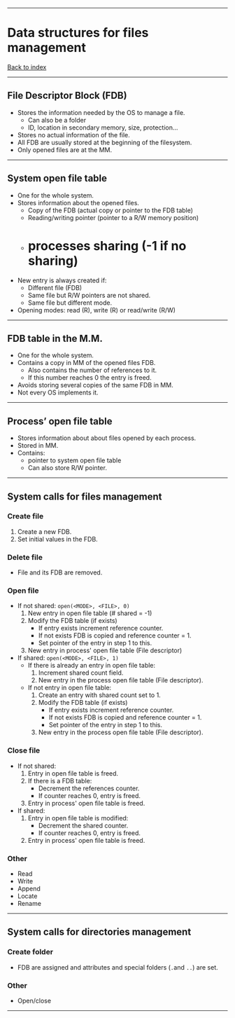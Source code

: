 
---
# Data structures for files management

[Back to index](../README.md)

---
## File Descriptor Block (FDB)

- Stores the information needed by the OS to manage a file.
	- Can also be a folder
	- ID, location in secondary memory, size, protection...
- Stores no actual information of the file.
- All FDB are usually stored at the beginning of the filesystem.
- Only opened files are at the MM.

---
## System open file table

- One for the whole system.
- Stores information about the opened files.
	- Copy of the FDB (actual copy or pointer to the FDB table)
	- Reading/writing pointer (pointer to a R/W memory position)
	-  # processes sharing (-1 if no sharing)
- New entry is always created if:
	- Different file (FDB)
	- Same file but R/W pointers are not shared.
	- Same file but different mode.
- Opening modes: read (R), write (R) or read/write (R/W)

---
## FDB table in the M.M.

- One for the whole system.
- Contains a copy in MM of the opened files FDB.
	- Also contains the number of references to it.
	- If this number reaches 0 the entry is freed.
- Avoids storing several copies of the same FDB in MM.
- Not every OS implements it.


---
## Process’ open file table

- Stores information about about files opened by each process.
- Stored in MM.
- Contains:
	- pointer to system open file table
	- Can also store R/W pointer.

---
## System calls for files management

### Create file
1. Create a new FDB.
2. Set initial values in the FDB.
### Delete file
- File and its FDB are removed.
### Open file
- If not shared:  `open(<MODE>, <FILE>, 0)`
	1. New entry in open file table (# shared = -1)
	2. Modify the FDB table (if exists)
		- If entry exists increment reference counter.
		- If not exists FDB is copied and reference counter = 1.
		- Set pointer of the entry in step 1 to this.
	3. New entry in process' open file table (File descriptor)
- If shared: `open(<MODE>, <FILE>, 1)`
	- If there is already an entry in open file table:
		1. Increment shared count field.
		2. New entry in the process open file table (File descriptor).
	- If not entry in open file table:
		1. Create an entry with shared count set to 1.
		2. Modify the FDB table (if exists)
			- If entry exists increment reference counter.
			- If not exists FDB is copied and reference counter = 1.
			- Set pointer of the entry in step 1 to this.
		3. New entry in the process open file table (File descriptor).
### Close file
- If not shared:
	1. Entry in open file table is freed.
	2. If there is a FDB table:
		- Decrement the references counter.
		- If counter reaches 0, entry is freed.
	3. Entry in process' open file table is freed.
- If shared:
	1. Entry in open file table is modified:
		- Decrement the shared counter.
		- If counter reaches 0, entry is freed.
	1. Entry in process' open file table is freed.
### Other
- Read
- Write
- Append
- Locate
- Rename
---
## System calls for directories management
### Create folder
- FDB are assigned and attributes and special folders (`.`and `..`) are set.
### Other
- Open/close

---